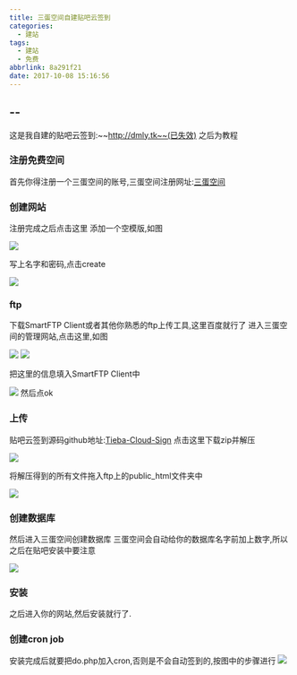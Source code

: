 ```yaml
---
title: 三蛋空间自建贴吧云签到
categories:
  - 建站
tags:
  - 建站
  - 免费
abbrlink: 8a291f21
date: 2017-10-08 15:16:56
---
```

## --
这是我自建的贴吧云签到:~~http://dmly.tk~~(已失效)
之后为教程

### 注册免费空间
首先你得注册一个三蛋空间的账号,三蛋空间注册网址:[三蛋空间](https://www.000webhost.com/members/website/list)<!--more-->

### 创建网站
注册完成之后点击这里 添加一个空模版,如图

![](http://blog-1254450445.cossgp.myqcloud.com/%E6%B3%A8%E5%86%8C.png)

写上名字和密码,点击create

![](http://blog-1254450445.cossgp.myqcloud.com/%E5%90%8D%E5%AD%97.png)

### ftp 
下载SmartFTP Client或者其他你熟悉的ftp上传工具,这里百度就行了
进入三蛋空间的管理网站,点击这里,如图

![](http://blog-1254450445.cossgp.myqcloud.com/detile.png)
![](http://blog-1254450445.cossgp.myqcloud.com/%5D%60$%603%29%284TGPPR%5DZDA8@60W8.png)

把这里的信息填入SmartFTP Client中

![](http://blog-1254450445.cossgp.myqcloud.com/NS0ID6B9@2EIS4%25%7D%7B%60KLQQ7.png)
然后点ok

### 上传
贴吧云签到源码github地址:[Tieba-Cloud-Sign](https://github.com/MoeNetwork/Tieba-Cloud-Sign)
点击这里下载zip并解压

![](http://blog-1254450445.cossgp.myqcloud.com/GA%5D3BI8Q77U8J%7DTW2%25PD%5D4L.png)

将解压得到的所有文件拖入ftp上的public_html文件夹中

![](http://blog-1254450445.cossgp.myqcloud.com/LR%7D$$65~BX37S2%29I%7DL%60Y309.png)

### 创建数据库
然后进入三蛋空间创建数据库
三蛋空间会自动给你的数据库名字前加上数字,所以之后在贴吧安装中要注意

![](http://blog-1254450445.cossgp.myqcloud.com/4%25JP1V7TEKX4IE0~1UUQN%5DU.png)


### 安装
之后进入你的网站,然后安装就行了.

### 创建cron job
安装完成后就要把do.php加入cron,否则是不会自动签到的,按图中的步骤进行
![](http://blog-1254450445.cossgp.myqcloud.com/P5LC1%7B%7D%7BQ%7B1_QCZ0%5DE@L0WO.png)
